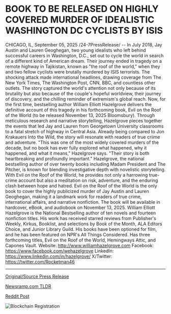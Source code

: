 # BOOK TO BE RELEASED ON HIGHLY COVERED MURDER OF IDEALISTIC WASHINGTON DC CYCLISTS BY ISIS

CHICAGO, IL, September 05, 2025 /24-7PressRelease/ -- In July 2018, Jay Austin and Lauren Geoghegan, two young idealists who left behind successful careers in Washington, D.C., set out to cycle the world in search of a different kind of American dream. Their journey ended in tragedy on a remote highway in Tajikistan, known as "the roof of the world," when they and two fellow cyclists were brutally murdered by ISIS terrorists.  The shocking attack made international headlines, drawing coverage from The New York Times, The Washington Post, CNN, BBC, and countless other outlets. The story captured the world's attention not only because of its brutality but also because of the couple's hopeful worldview, their journey of discovery, and the chilling reminder of extremism's global reach.  Now, for the first time, bestselling author William Elliott Hazelgrove delivers the definitive account of this tragedy in his forthcoming book, Evil on the Roof of the World (to be released November 13, 2025 Bloomsbury). Through meticulous research and narrative storytelling, Hazelgrove pieces together the events that led Jay and Lauren from Georgetown University classrooms to a fatal stretch of highway in Central Asia. Already being compared to Jon Krakauers Into the Wild, the story will resonate with readers of true criime and adventure.   "This was one of the most widely covered murders of the decade, but no book has ever fully explored what happened, why it happened, and what it means," Hazelgrove says. "Their story is both heartbreaking and profoundly important."  Hazelgrove, the national bestselling author of over twenty books including Madam President and The Pitcher, is known for blending investigative depth with novelistic storytelling. With Evil on the Roof of the World, he provides not only a harrowing true-crime account but also a meditation on risk, adventure, and the enduring clash between hope and hatred.  Evil on the Roof of the World is the only book to cover the highly publicized murder of Jay Austin and Lauren Geoghegan, making it a landmark work for readers of true crime, international affairs, and narrative nonfiction.  The book will be available in hardcover, eBook, and audiobook on November 13, 2025.  William Elliott Hazelgrove is the National Bestselling author of ten novels and fourteen nonfiction titles. His work has received starred reviews from Publisher's Weekly, Kirkus, Booklist, and selections by Book of the Month, ALA Editors Choice, and Junior Library Guild. His books have been optioned for film, and he has been featured on NPR's All Things Considered. Has three forthcoming titles, Evil on the Roof of the World, Hemingways Attic, and Capones Vault.  Website: http://www.williamhazelgrove.com Facebook: https://www.facebook.com/wehazelgrove LinkedIn: https://www.linkedin.com/in/hazelgrove/ X/Twitter: https://twitter.com/Rocketman46 

---

[Original/Source Press Release](https://www.24-7pressrelease.com/press-release/526464/book-to-be-released-on-highly-covered-murder-of-idealistic-washington-dc-cyclists-by-isis)
                    

[Newsramp.com TLDR](https://newsramp.com/curated-news/definitive-account-of-isis-cycling-tragedy-in-new-true-crime-book/896913e7425367d18ec4d95291c87ae0) 

 



[Reddit Post](https://www.reddit.com/r/BookNews/comments/1n8ynjb/definitive_account_of_isis_cycling_tragedy_in_new/) 



![Blockchain Registration](https://cdn.newsramp.app/24-7PressRelease/qrcode/259/5/ulnatW7s.webp)